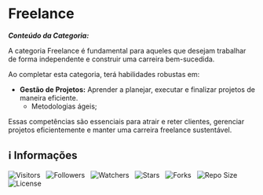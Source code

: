 <!-- Título -->
# Freelance

***Conteúdo da Categoria:***

A categoria Freelance é fundamental para aqueles que desejam trabalhar de forma independente e construir uma carreira bem-sucedida.

Ao completar esta categoria, terá habilidades robustas em:

* **Gestão de Projetos:** Aprender a planejar, executar e finalizar projetos de maneira eficiente.
  * Metodologias ágeis;

Essas competências são essenciais para atrair e reter clientes, gerenciar projetos eficientemente e manter uma carreira freelance sustentável.

<!-- Informações -->
## &#8505; Informações

![Visitors](https://api.visitorbadge.io/api/visitors?path=Devsgeeknerd%2Fcat-fre&label=Visitantes&labelColor=%23700070&labelStyle=none&countColor=%23000fff&style=plastic&color=%23ffffff "Total de Visitantes")
&nbsp;
![Followers](https://img.shields.io/github/followers/Devsgeeknerd?style=p&label=Seguidores&labelColor=800080&color=000fff "Total de Seguidores")
&nbsp;
![Watchers](https://img.shields.io/github/watchers/Devsgeeknerd/cat-fre?style=p&label=Observadores&labelColor=800080&color=000fff "Total de Observadores")
&nbsp;
![Stars](https://img.shields.io/github/stars/Devsgeeknerd/cat-fre?style=p&label=Estrelas&labelColor=800080&color=000fff "Total de Estrelas")
&nbsp;
![Forks](https://img.shields.io/github/forks/Devsgeeknerd/cat-fre?style=p&label=Bifurcações&labelColor=800080&color=000fff "Total de Bifurcações")
&nbsp;
![Repo Size](https://img.shields.io/github/repo-size/Devsgeeknerd/cat-fre?style=p&label=Tamanho&labelColor=800080&color=000fff "Tamanho do Repositório")
&nbsp;
![License](https://img.shields.io/github/license/Devsgeeknerd/cat-fre?style=p&label=Licença&labelColor=800080&color=000fff "Licença do Repositório")
